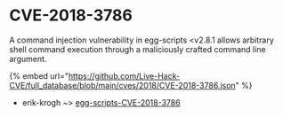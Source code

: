# CVE-2018-3786

A command injection vulnerability in egg-scripts <v2.8.1 allows arbitrary shell command execution through a maliciously crafted command line argument.

{% embed url="https://github.com/Live-Hack-CVE/full_database/blob/main/cves/2018/CVE-2018-3786.json" %}


* erik-krogh ~> [egg-scripts-CVE-2018-3786](https://www.alice-snow.ru/2018/database/cve-2018-3786/egg-scripts-cve-2018-3786-erik-krogh)